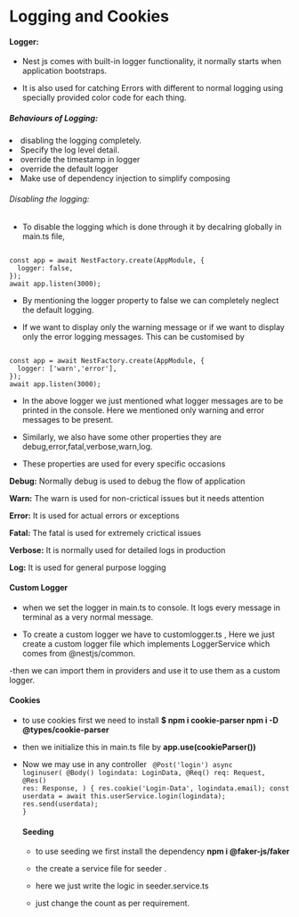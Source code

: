 <h1>Logging and Cookies</h1>

<h4>Logger:</h4>

- Nest js comes with built-in logger functionality, it normally starts when application bootstraps.

- It is also used for catching Errors with different to normal logging using specially provided color code for each thing.

<h5>Behaviours of Logging:</h5>

<li>disabling the logging completely.</li>
<li>Specify the log level detail.</li>
<li>override the timestamp in logger</li>
<li>override the default logger</li>
<li>Make use of dependency injection to simplify composing</li>

<h6>Disabling the logging:</h6>

- To disable the logging which is done through it by decalring globally in main.ts file,

<code>
const app = await NestFactory.create(AppModule, {
  logger: false,
});
await app.listen(3000);
</code>

- By mentioning the logger property to false we can completely neglect the default logging.

- If we want to display only the warning message or if we want to display only the error logging messages. This can be customised by

<code>
const app = await NestFactory.create(AppModule, {
  logger: ['warn','error'],
});
await app.listen(3000);
</code>

- In the above logger we just mentioned what logger messages are to be printed in the console. Here we mentioned only warning and error messages to be present.

- Similarly, we also have some other properties they are debug,error,fatal,verbose,warn,log.

- These properties are used for every specific occasions

<p color="red"><b>Debug:</b> Normally debug is used to debug the flow of application</p>
<p><b>Warn:</b> The warn is used for non-crictical issues but it needs attention</p>
<p><b>Error:</b> It is used for actual errors or exceptions</p>
<p><b>Fatal:</b> The fatal is used for extremely crictical issues</p>
<p><b>Verbose:</b> It is normally used for detailed logs in production</p>
<p><b>Log:</b> It is used for general purpose logging</p>

<h4>Custom Logger</h4>

- when we set the logger in main.ts to console. It logs every message in terminal as a very normal message.

- To create a custom logger we have to customlogger.ts , Here we just create a custom logger file which implements LoggerService which comes from @nestjs/common.

-then we can import them in providers and use it to use them as a custom logger.

<h4>Cookies</h4>

- to use cookies first we need to install <b>$ npm i cookie-parser
  npm i -D @types/cookie-parser</b>

- then we initialize this in main.ts file by <b>app.use(cookieParser())</b>

- Now we may use in any controller
  <code>
  @Post('login')
  async loginuser(
  @Body() logindata: LoginData,
  @Req() req: Request,
  @Res() res: Response,
  ) {
  res.cookie('Login-Data', logindata.email);
  const userdata = await this.userService.login(logindata);
  res.send(userdata);
  }
  </code>

  <h4>Seeding</h4>

  - to use seeding we first install the dependency <b>npm i @faker-js/faker</b>

  - the create a service file for seeder .

  - here we just write the logic in seeder.service.ts

  - just change the count as per requirement.
